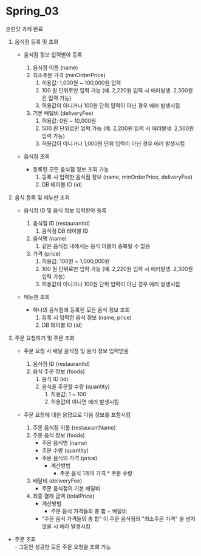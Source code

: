 # Spring_03
순한맛 과제 완료

1. 음식점 등록 및 조회  
    - 음식점 정보 입력받아 등록  
        1. 음식점 이름 (name)  
        2. 최소주문 가격 (minOrderPrice)  
            1. 허용값: 1,000원 ~ 100,000원 입력  
            2. 100 원 단위로만 입력 가능 (예. 2,220원 입력 시 에러발생. 2,300원은 입력 가능)  
            3. 허용값이 아니거나 100원 단위 입력이 아닌 경우 에러 발생시킴  
        3. 기본 배달비 (deliveryFee)  
            1. 허용값: 0원 ~ 10,000원  
            2. 500 원 단위로만 입력 가능 (예. 2,200원 입력 시 에러발생. 2,500원 입력 가능)  
            3. 허용값이 아니거나 1,000원 단위 입력이 아닌 경우 에러 발생시킴  
            
    - 음식점 조회  
        - 등록된 모든 음식점 정보 조회 가능  
            1. 등록 시 입력한 음식점 정보 (name, minOrderPrice, deliveryFee)  
            2. DB 테이블 ID (id)  
            
            
2. 음식 등록 및 메뉴판 조회  
    - 음식점 ID 및 음식 정보 입력받아 등록  
        1. 음식점 ID (restaurantId)  
            1. 음식점 DB 테이블 ID  
        2. 음식명 (name)  
            1. 같은 음식점 내에서는 음식 이름이 중복될 수 없음  
        3. 가격 (price)  
            1. 허용값: 100원 ~ 1,000,000원  
            2. 100 원 단위로만 입력 가능 (예. 2,220원 입력 시 에러발생. 2,300원 입력 가능)  
            3. 허용값이 아니거나 100원 단위 입력이 아닌 경우 에러 발생시킴  
            
    - 메뉴판 조회  
        - 하나의 음식점에 등록된 모든 음식 정보 조회  
            1. 등록 시 입력한 음식 정보 (name, price)  
            2. DB 테이블 ID (id)  
            
            
3. 주문 요청하기 및 주문 조회  
    - 주문 요청 시 배달 음식점 및 음식 정보 입력받음  
        1. 음식점 ID (restaurantId)  
        2. 음식 주문 정보 (foods)  
            1. 음식 ID (id)  
            2. 음식을 주문할 수량 (quantity)  
                1. 허용값: 1 ~ 100  
                2. 허용값이 아니면 에러 발생시킴  
                
   - 주문 요청에 대한 응답으로 다음 정보를 포함시킴  
        1. 주문 음식점 이름 (restaurantName)  
        2. 주문 음식 정보 (foods)  
            - 주문 음식명 (name)  
            - 주문 수량 (quantity)  
            - 주문 음식의 가격 (price)  
                - 계산방법  
                    - 주문 음식 1개의 가격 * 주문 수량  
        3. 배달비 (deliveryFee)  
            - 주문 음식점의 기본 배달비  
        4. 최종 결제 금액 (totalPrice)  
            - 계산방법  
                - 주문 음식 가격들의 총 합 + 배달비  
            - "주문 음식 가격들의 총 합" 이 주문 음식점의 "최소주문 가격" 을 넘지 않을 시 에러 발생시킴  
            
  - 주문 조회  
        - 그동안 성공한 모든 주문 요청을 조회 가능  
